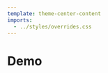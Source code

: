 ```yaml
---
template: theme-center-content
imports:
  - ../styles/overrides.css
---
```


<style>
  div#container > h1 {
    text-align: center;
    text-decoration: underline;
  }
</style>

# Demo